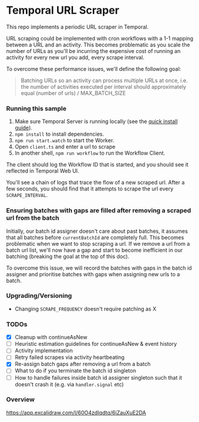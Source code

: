 # Temporal URL Scraper

This repo implements a periodic URL scraper in Temporal.

URL scraping could be implemented with cron workflows with a 1-1 mapping between a URL and an activity. This becomes problematic as you scale the number of URLs as you'll be incurring the expensive cost of running an activity for every new url you add, every scrape interval.

To overcome these performance issues, we'll define the following goal:

> Batching URLs so an activity can process multiple URLs at once, i.e. the number of activities executed per interval should approximately equal (number of urls) / MAX_BATCH_SIZE

### Running this sample

1. Make sure Temporal Server is running locally (see the [quick install guide](https://docs.temporal.io/docs/server/quick-install/)).
2. `npm install` to install dependencies.
3. `npm run start.watch` to start the Worker.
4. Open `client.ts` and enter a url to scrape
5. In another shell, `npm run workflow` to run the Workflow Client.

The client should log the Workflow ID that is started, and you should see it reflected in Temporal Web UI.

You'll see a chain of logs that trace the flow of a new scraped url. After a few seconds, you should find that it attempts to scrape the url every `SCRAPE_INTERVAL`.

### Ensuring batches with gaps are filled after removing a scraped url from the batch

Initially, our batch id assigner doesn't care about past batches, it assumes that all batches before `currentBatchId` are completely full.
This becomes problematic when we want to stop scraping a url. If we remove a url from a batch url list, we'll now have a gap and start to become inefficient in our batching (breaking the goal at the top of this doc).

To overcome this issue, we will record the batches with gaps in the batch id assigner and prioritise batches with gaps when assigning new urls to a batch.

### Upgrading/Versioning

- Changing `SCRAPE_FREQUENCY` doesn't require patching as X

### TODOs

- [x] Cleanup with continueAsNew
- [ ] Heuristic estimation guidelines for continueAsNew & event history
- [ ] Activity implementation
- [ ] Retry failed scrapes via activity heartbeating
- [x] Re-assign batch gaps after removing a url from a batch
- [ ] What to do if you terminate the batch id singleton
- [ ] How to handle failures inside batch id assigner singleton such that it doesn't crash it (e.g. via `handler.signal` etc)

### Overview

https://app.excalidraw.com/l/60O4zdIqdtq/6iZauXuE2DA